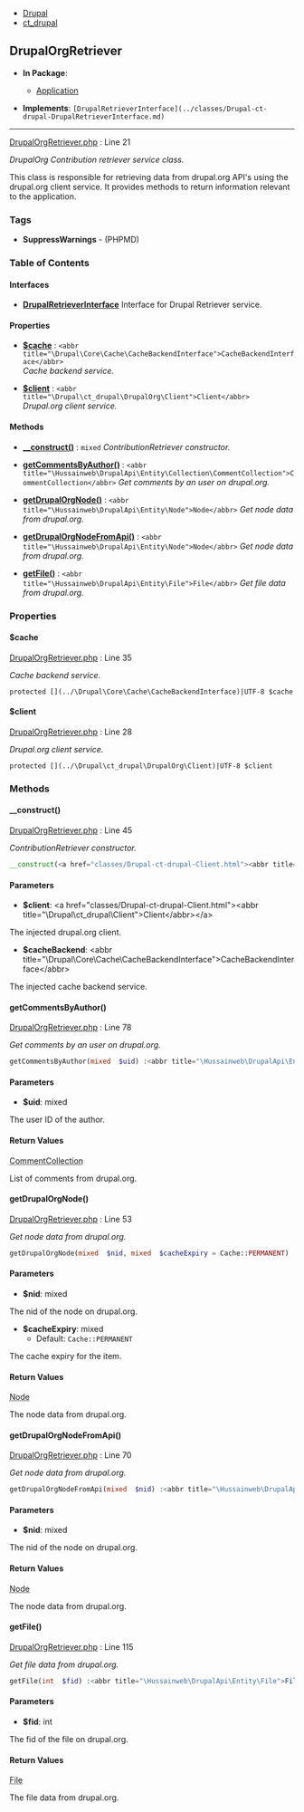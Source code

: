 

- [Drupal](../namespaces/drupal.md)
- [ct_drupal](../namespaces/drupal-ct-drupal.md)


### 
## DrupalOrgRetriever


- **In Package**:
    - [Application](../packages/Application.md)
  
- **Implements**:
    `[DrupalRetrieverInterface](../classes/Drupal-ct-drupal-DrupalRetrieverInterface.md)`
  

---






[DrupalOrgRetriever.php](../files/web-modules-custom-ct-drupal-src-drupalorgretriever.md) : Line 21

*DrupalOrg Contribution retriever service class.*


This class is responsible for retrieving data from drupal.org API's using
the drupal.org client service. It provides methods to return information
relevant to the application.



### Tags

- **SuppressWarnings**
            - (PHPMD)

  





### Table of Contents



#### Interfaces
- **[DrupalRetrieverInterface](../classes/Drupal-ct-drupal-DrupalRetrieverInterface.md)**
  Interface for Drupal Retriever service.






#### Properties

- **[$cache](../classes/Drupal-ct-drupal-DrupalOrgRetriever.md#property_cache)**
         : `<abbr title="\Drupal\Core\Cache\CacheBackendInterface">CacheBackendInterface</abbr>`  
*Cache backend service.*


- **[$client](../classes/Drupal-ct-drupal-DrupalOrgRetriever.md#property_client)**
         : `<abbr title="\Drupal\ct_drupal\DrupalOrg\Client">Client</abbr>`  
*Drupal.org client service.*


#### Methods

- **[__construct()](../classes/Drupal-ct-drupal-DrupalOrgRetriever.md#method___construct)**
           : `mixed`
*ContributionRetriever constructor.*


- **[getCommentsByAuthor()](../classes/Drupal-ct-drupal-DrupalOrgRetriever.md#method_getCommentsByAuthor)**
           : `<abbr title="\Hussainweb\DrupalApi\Entity\Collection\CommentCollection">CommentCollection</abbr>`
*Get comments by an user on drupal.org.*


- **[getDrupalOrgNode()](../classes/Drupal-ct-drupal-DrupalOrgRetriever.md#method_getDrupalOrgNode)**
           : `<abbr title="\Hussainweb\DrupalApi\Entity\Node">Node</abbr>`
*Get node data from drupal.org.*


- **[getDrupalOrgNodeFromApi()](../classes/Drupal-ct-drupal-DrupalOrgRetriever.md#method_getDrupalOrgNodeFromApi)**
           : `<abbr title="\Hussainweb\DrupalApi\Entity\Node">Node</abbr>`
*Get node data from drupal.org.*


- **[getFile()](../classes/Drupal-ct-drupal-DrupalOrgRetriever.md#method_getFile)**
           : `<abbr title="\Hussainweb\DrupalApi\Entity\File">File</abbr>`
*Get file data from drupal.org.*







### Properties

#### $cache


[DrupalOrgRetriever.php](../files/web-modules-custom-ct-drupal-src-drupalorgretriever.md) : Line 35

*Cache backend service.*



`protected [](../\Drupal\Core\Cache\CacheBackendInterface)|UTF-8 $cache`









#### $client


[DrupalOrgRetriever.php](../files/web-modules-custom-ct-drupal-src-drupalorgretriever.md) : Line 28

*Drupal.org client service.*



`protected [](../\Drupal\ct_drupal\DrupalOrg\Client)|UTF-8 $client`











### Methods

#### __construct()


[DrupalOrgRetriever.php](../files/web-modules-custom-ct-drupal-src-drupalorgretriever.md) : Line 45

*ContributionRetriever constructor.*

```php
__construct(<a href="classes/Drupal-ct-drupal-Client.html"><abbr title="\Drupal\ct_drupal\Client">Client</abbr></a>  $client, <abbr title="\Drupal\Core\Cache\CacheBackendInterface">CacheBackendInterface</abbr>  $cacheBackend) :mixed
```





#### Parameters

- **$client**: &lt;a href=&quot;classes/Drupal-ct-drupal-Client.html&quot;&gt;&lt;abbr title=&quot;\Drupal\ct_drupal\Client&quot;&gt;Client&lt;/abbr&gt;&lt;/a&gt;
    
The injected drupal.org client.

- **$cacheBackend**: &lt;abbr title=&quot;\Drupal\Core\Cache\CacheBackendInterface&quot;&gt;CacheBackendInterface&lt;/abbr&gt;
    
The injected cache backend service.










#### getCommentsByAuthor()


[DrupalOrgRetriever.php](../files/web-modules-custom-ct-drupal-src-drupalorgretriever.md) : Line 78

*Get comments by an user on drupal.org.*

```php
getCommentsByAuthor(mixed  $uid) :<abbr title="\Hussainweb\DrupalApi\Entity\Collection\CommentCollection">CommentCollection</abbr>
```





#### Parameters

- **$uid**: mixed
    
The user ID of the author.








#### Return Values

<abbr title="\Hussainweb\DrupalApi\Entity\Collection\CommentCollection">CommentCollection</abbr>


List of comments from drupal.org.



#### getDrupalOrgNode()


[DrupalOrgRetriever.php](../files/web-modules-custom-ct-drupal-src-drupalorgretriever.md) : Line 53

*Get node data from drupal.org.*

```php
getDrupalOrgNode(mixed  $nid, mixed  $cacheExpiry = Cache::PERMANENT) :<abbr title="\Hussainweb\DrupalApi\Entity\Node">Node</abbr>
```





#### Parameters

- **$nid**: mixed
    
The nid of the node on drupal.org.

- **$cacheExpiry**: mixed
    - Default: `Cache::PERMANENT`
    
The cache expiry for the item.








#### Return Values

<abbr title="\Hussainweb\DrupalApi\Entity\Node">Node</abbr>


The node data from drupal.org.



#### getDrupalOrgNodeFromApi()


[DrupalOrgRetriever.php](../files/web-modules-custom-ct-drupal-src-drupalorgretriever.md) : Line 70

*Get node data from drupal.org.*

```php
getDrupalOrgNodeFromApi(mixed  $nid) :<abbr title="\Hussainweb\DrupalApi\Entity\Node">Node</abbr>
```





#### Parameters

- **$nid**: mixed
    
The nid of the node on drupal.org.








#### Return Values

<abbr title="\Hussainweb\DrupalApi\Entity\Node">Node</abbr>


The node data from drupal.org.



#### getFile()


[DrupalOrgRetriever.php](../files/web-modules-custom-ct-drupal-src-drupalorgretriever.md) : Line 115

*Get file data from drupal.org.*

```php
getFile(int  $fid) :<abbr title="\Hussainweb\DrupalApi\Entity\File">File</abbr>
```





#### Parameters

- **$fid**: int
    
The fid of the file on drupal.org.








#### Return Values

<abbr title="\Hussainweb\DrupalApi\Entity\File">File</abbr>


The file data from drupal.org.




